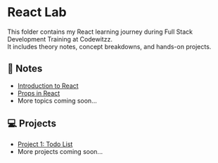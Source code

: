 # React Lab

This folder contains my React learning journey during Full Stack Development Training at Codewitzz.  
It includes theory notes, concept breakdowns, and hands-on projects.

## 📘 Notes
- [Introduction to React](notes/introduction-to-react.md)
- [Props in React](notes/props.md)
- More topics coming soon...

## 💻 Projects
- [Project 1: Todo List](projects/todoie-list)
- More projects coming soon...




